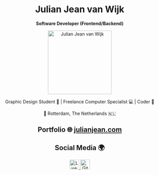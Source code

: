 <h1 align="center">Julian Jean van Wijk</h1>
<p align="center"><b>Software Developer (Frontend/Backend)</b></p>

<p align="center">
  <img src="https://julianjean.com/images/julianjean.png" alt="Julian Jean van Wijk" width="200px">
</p>

<p align="center">Graphic Design Student 🎨 | Freelance Computer Specialist 💻 | Coder 🚀</p>

<p align="center">📍 Rotterdam, The Netherlands 🇳🇱</p>

<h2 align="center">Portfolio 🌐 <a href="https://julianjean.com">julianjean.com</a></h2>

<h2 align="center">Social Media 🌍</h2>

<p align="center">
  <a href="https://www.linkedin.com/in/julian-van-wijk-6b480a220/">
    <img src="https://img.icons8.com/ios-glyphs/30/000000/linkedin.png" alt="LinkedIn" width="30px" height="30px">
  </a>
  <a href="https://github.com/jjwijk">
    <img src="https://img.icons8.com/ios/30/000000/github.png" alt="GitHub" width="30px" height="30px">
  </a>
</p>
